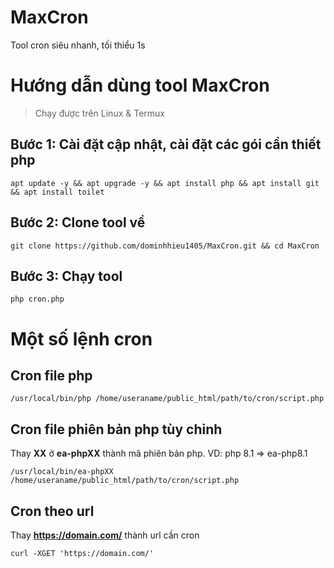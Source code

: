 # MaxCron
Tool cron siêu nhanh, tối thiểu 1s

# Hướng dẫn dùng tool MaxCron
> Chạy được trên Linux & Termux

##  Bước 1: Cài đặt cập nhật, cài đặt các  gói cần thiết php
```base
apt update -y && apt upgrade -y && apt install php && apt install git && apt install toilet
```
## Bước 2: Clone tool về
```base
git clone https://github.com/dominhhieu1405/MaxCron.git && cd MaxCron
```
## Bước 3: Chạy tool
```base
php cron.php
```

# Một số lệnh cron
## Cron file php
```base
/usr/local/bin/php /home/useraname/public_html/path/to/cron/script.php
```
## Cron file phiên bản php tùy chỉnh
Thay <b>XX</b> ở <b>ea-phpXX</b> thành mã phiên bản php. VD: php 8.1 =>  ea-php8.1
```base
/usr/local/bin/ea-phpXX /home/useraname/public_html/path/to/cron/script.php
```
## Cron theo url
Thay <b>https://domain.com/</b> thành url cần cron
```base
curl -XGET 'https://domain.com/'
```
